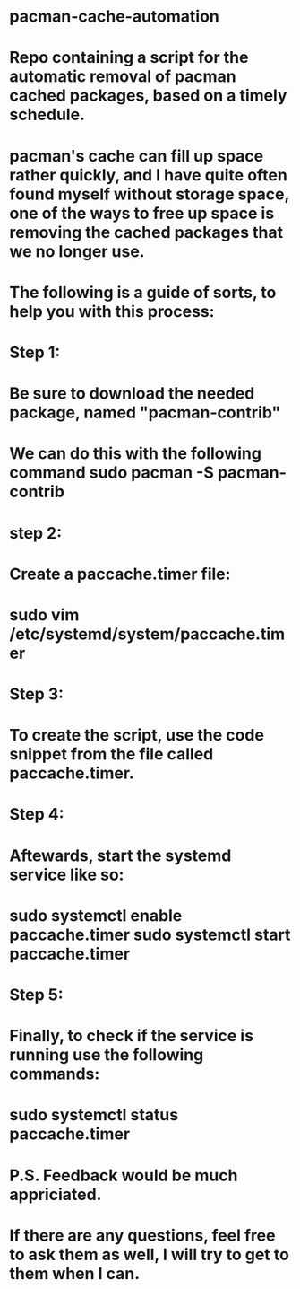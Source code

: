 # pacman-cache-automation
# Repo containing a script for the automatic removal of pacman cached packages, based on a timely schedule.

# pacman's cache can fill up space rather quickly, and I have quite often found myself without storage space, one of the ways to free up space is removing the cached packages that we no longer use. 
# The following is a guide of sorts, to help you with this process: 

# Step 1:

# Be sure to download the needed package, named "pacman-contrib" 
# We can do this with the following command sudo pacman -S pacman-contrib 

# step 2:
# Create a paccache.timer file:
# sudo vim /etc/systemd/system/paccache.timer

# Step 3:

# To create the script, use the code snippet from the file called paccache.timer. 

# Step 4:

# Aftewards, start the systemd service like so:

# sudo systemctl enable paccache.timer sudo systemctl start paccache.timer

# Step 5:

# Finally, to check if the service is running use the following commands:

# sudo systemctl status paccache.timer

# P.S. Feedback would be much appriciated.

# If there are any questions, feel free to ask them as well, I will try to get to them when I can.

